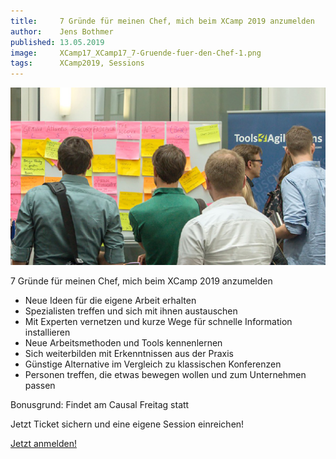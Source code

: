 ```yaml
---
title:     7 Gründe für meinen Chef, mich beim XCamp 2019 anzumelden
author:    Jens Bothmer
published: 13.05.2019
image:     XCamp17_XCamp17_7-Gruende-fuer-den-Chef-1.png
tags:      XCamp2019, Sessions
---
```


![Session Board](XCamp17_XCamp17_7-Gruende-fuer-den-Chef-1.png)

7 Gründe für meinen Chef, mich beim XCamp 2019 anzumelden

- Neue Ideen für die eigene Arbeit erhalten
- Spezialisten treffen und sich mit ihnen austauschen
- Mit Experten vernetzen und kurze Wege für schnelle Information installieren
- Neue Arbeitsmethoden und Tools kennenlernen
- Sich weiterbilden mit Erkenntnissen aus der Praxis
- Günstige Alternative im Vergleich zu klassischen Konferenzen
- Personen treffen, die etwas bewegen wollen und zum Unternehmen passen

Bonusgrund: Findet am Causal Freitag statt

Jetzt Ticket sichern und eine eigene Session einreichen!

<a class="button turquoise big" target="_self" href="tickets">Jetzt anmelden!</a>
